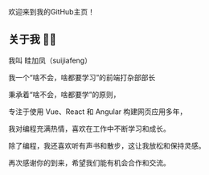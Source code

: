 欢迎来到我的GitHub主页！

## 关于我 🧑‍💻
我叫 眭加凤（suijiafeng）

我一个“啥不会，啥都要学习”的前端打杂部部长

秉承着“啥不会，啥都要学”的原则，

专注于使用 Vue、React 和 Angular 构建网页应用多年，

我对编程充满热情，喜欢在工作中不断学习和成长。

除了编程，我还喜欢听有声书和散步，这让我放松和保持灵感。

再次感谢你的到来，希望我们能有机会合作和交流。
